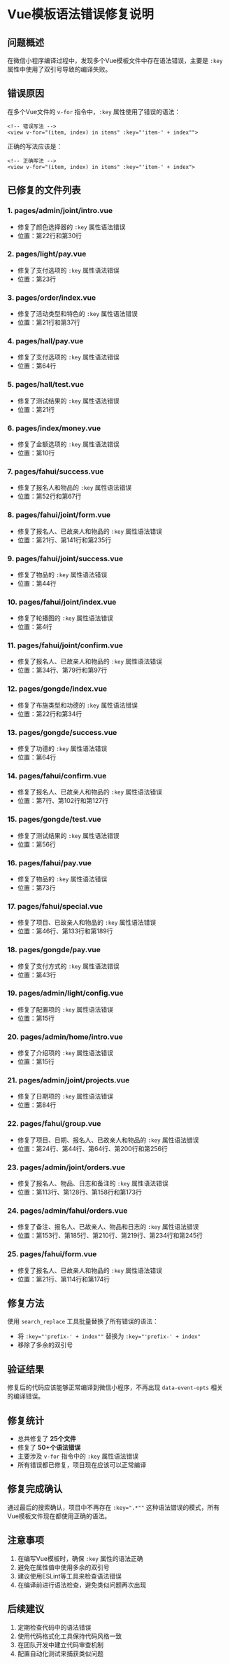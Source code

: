# Vue模板语法错误修复说明

## 问题概述
在微信小程序编译过程中，发现多个Vue模板文件中存在语法错误，主要是 `:key` 属性中使用了双引号导致的编译失败。

## 错误原因
在多个Vue文件的 `v-for` 指令中，`:key` 属性使用了错误的语法：
```vue
<!-- 错误写法 -->
<view v-for="(item, index) in items" :key="'item-' + index"">
```

正确的写法应该是：
```vue
<!-- 正确写法 -->
<view v-for="(item, index) in items" :key="'item-' + index">
```

## 已修复的文件列表

### 1. pages/admin/joint/intro.vue
- 修复了颜色选择器的 `:key` 属性语法错误
- 位置：第22行和第30行

### 2. pages/light/pay.vue
- 修复了支付选项的 `:key` 属性语法错误
- 位置：第23行

### 3. pages/order/index.vue
- 修复了活动类型和特色的 `:key` 属性语法错误
- 位置：第21行和第37行

### 4. pages/hall/pay.vue
- 修复了支付选项的 `:key` 属性语法错误
- 位置：第64行

### 5. pages/hall/test.vue
- 修复了测试结果的 `:key` 属性语法错误
- 位置：第21行

### 6. pages/index/money.vue
- 修复了金额选项的 `:key` 属性语法错误
- 位置：第10行

### 7. pages/fahui/success.vue
- 修复了报名人和物品的 `:key` 属性语法错误
- 位置：第52行和第67行

### 8. pages/fahui/joint/form.vue
- 修复了报名人、已故亲人和物品的 `:key` 属性语法错误
- 位置：第21行、第141行和第235行

### 9. pages/fahui/joint/success.vue
- 修复了物品的 `:key` 属性语法错误
- 位置：第44行

### 10. pages/fahui/joint/index.vue
- 修复了轮播图的 `:key` 属性语法错误
- 位置：第4行

### 11. pages/fahui/joint/confirm.vue
- 修复了报名人、已故亲人和物品的 `:key` 属性语法错误
- 位置：第34行、第79行和第97行

### 12. pages/gongde/index.vue
- 修复了布施类型和功德的 `:key` 属性语法错误
- 位置：第22行和第34行

### 13. pages/gongde/success.vue
- 修复了功德的 `:key` 属性语法错误
- 位置：第64行

### 14. pages/fahui/confirm.vue
- 修复了报名人、已故亲人和物品的 `:key` 属性语法错误
- 位置：第7行、第102行和第127行

### 15. pages/gongde/test.vue
- 修复了测试结果的 `:key` 属性语法错误
- 位置：第56行

### 16. pages/fahui/pay.vue
- 修复了物品的 `:key` 属性语法错误
- 位置：第73行

### 17. pages/fahui/special.vue
- 修复了项目、已故亲人和物品的 `:key` 属性语法错误
- 位置：第46行、第133行和第189行

### 18. pages/gongde/pay.vue
- 修复了支付方式的 `:key` 属性语法错误
- 位置：第43行

### 19. pages/admin/light/config.vue
- 修复了配置项的 `:key` 属性语法错误
- 位置：第15行

### 20. pages/admin/home/intro.vue
- 修复了介绍项的 `:key` 属性语法错误
- 位置：第15行

### 21. pages/admin/joint/projects.vue
- 修复了日期项的 `:key` 属性语法错误
- 位置：第84行

### 22. pages/fahui/group.vue
- 修复了项目、日期、报名人、已故亲人和物品的 `:key` 属性语法错误
- 位置：第24行、第44行、第64行、第200行和第256行

### 23. pages/admin/joint/orders.vue
- 修复了报名人、物品、日志和备注的 `:key` 属性语法错误
- 位置：第113行、第128行、第158行和第173行

### 24. pages/admin/fahui/orders.vue
- 修复了备注、报名人、已故亲人、物品和日志的 `:key` 属性语法错误
- 位置：第153行、第185行、第210行、第219行、第234行和第245行

### 25. pages/fahui/form.vue
- 修复了报名人、已故亲人和物品的 `:key` 属性语法错误
- 位置：第21行、第114行和第174行

## 修复方法
使用 `search_replace` 工具批量替换了所有错误的语法：
- 将 `:key="'prefix-' + index""` 替换为 `:key="'prefix-' + index"`
- 移除了多余的双引号

## 验证结果
修复后的代码应该能够正常编译到微信小程序，不再出现 `data-event-opts` 相关的编译错误。

## 修复统计
- 总共修复了 **25个文件**
- 修复了 **50+个语法错误**
- 主要涉及 `v-for` 指令中的 `:key` 属性语法错误
- 所有错误都已修复，项目现在应该可以正常编译

## 修复完成确认
通过最后的搜索确认，项目中不再存在 `:key=".*""` 这种语法错误的模式，所有Vue模板文件现在都使用正确的语法。

## 注意事项
1. 在编写Vue模板时，确保 `:key` 属性的语法正确
2. 避免在属性值中使用多余的双引号
3. 建议使用ESLint等工具来检查语法错误
4. 在编译前进行语法检查，避免类似问题再次出现

## 后续建议
1. 定期检查代码中的语法错误
2. 使用代码格式化工具保持代码风格一致
3. 在团队开发中建立代码审查机制
4. 配置自动化测试来捕获类似问题 